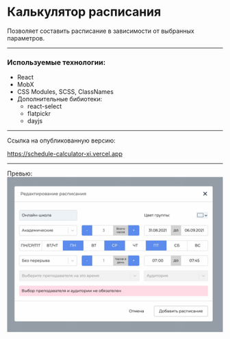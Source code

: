 # Калькулятор расписания
Позволяет составить расписание в зависимости от выбранных параметров.  

---
### Используемые технологии:
 - React
 - MobX
 - CSS Modules, SCSS, ClassNames
 - Дополнительные бибиотеки:
   - react-select
   - flatpickr
   - dayjs
   
---
Ссылка на опубликованную версию:

https://schedule-calculator-xi.vercel.app

---
Превью:
![Скриншот главной страницы](preview.jpg)
